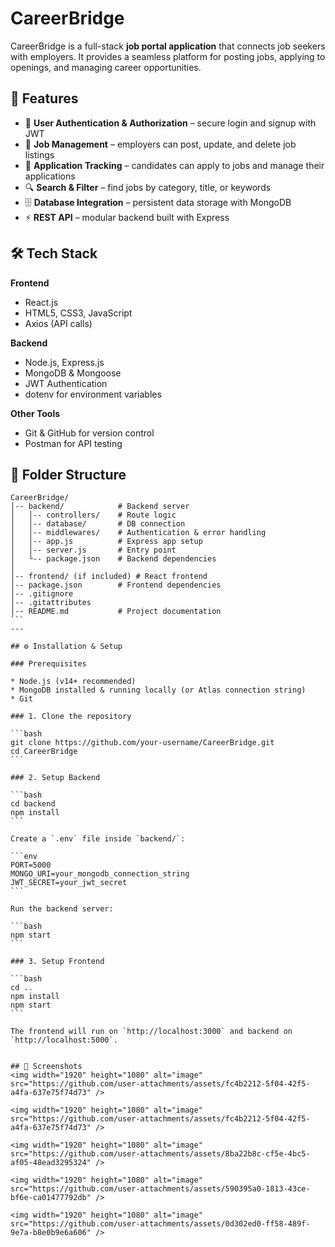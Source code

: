 
# CareerBridge

CareerBridge is a full-stack **job portal application** that connects job seekers with employers.
It provides a seamless platform for posting jobs, applying to openings, and managing career opportunities.



## 🚀 Features

* 👤 **User Authentication & Authorization** – secure login and signup with JWT
* 💼 **Job Management** – employers can post, update, and delete job listings
* 📄 **Application Tracking** – candidates can apply to jobs and manage their applications
* 🔍 **Search & Filter** – find jobs by category, title, or keywords
* 🗄 **Database Integration** – persistent data storage with MongoDB
* ⚡ **REST API** – modular backend built with Express



## 🛠 Tech Stack

**Frontend**

* React.js
* HTML5, CSS3, JavaScript
* Axios (API calls)

**Backend**

* Node.js, Express.js
* MongoDB & Mongoose
* JWT Authentication
* dotenv for environment variables

**Other Tools**

* Git & GitHub for version control
* Postman for API testing


## 📂 Folder Structure
~~~
CareerBridge/
│-- backend/            # Backend server
│   │-- controllers/    # Route logic
│   │-- database/       # DB connection
│   │-- middlewares/    # Authentication & error handling
│   │-- app.js          # Express app setup
│   │-- server.js       # Entry point
│   └-- package.json    # Backend dependencies
│
│-- frontend/ (if included) # React frontend
│-- package.json        # Frontend dependencies
│-- .gitignore
│-- .gitattributes
│-- README.md           # Project documentation
```
---

## ⚙️ Installation & Setup

### Prerequisites

* Node.js (v14+ recommended)
* MongoDB installed & running locally (or Atlas connection string)
* Git

### 1. Clone the repository

```bash
git clone https://github.com/your-username/CareerBridge.git
cd CareerBridge
```

### 2. Setup Backend

```bash
cd backend
npm install
```

Create a `.env` file inside `backend/`:

```env
PORT=5000
MONGO_URI=your_mongodb_connection_string
JWT_SECRET=your_jwt_secret
```

Run the backend server:

```bash
npm start
```

### 3. Setup Frontend

```bash
cd ..
npm install
npm start
```

The frontend will run on `http://localhost:3000` and backend on `http://localhost:5000`.


## 📸 Screenshots
<img width="1920" height="1080" alt="image" src="https://github.com/user-attachments/assets/fc4b2212-5f04-42f5-a4fa-637e75f74d73" />

<img width="1920" height="1080" alt="image" src="https://github.com/user-attachments/assets/fc4b2212-5f04-42f5-a4fa-637e75f74d73" />

<img width="1920" height="1080" alt="image" src="https://github.com/user-attachments/assets/8ba22b8c-cf5e-4bc5-af05-48ead3295324" />

<img width="1920" height="1080" alt="image" src="https://github.com/user-attachments/assets/590395a0-1813-43ce-bf6e-ca01477792db" />

<img width="1920" height="1080" alt="image" src="https://github.com/user-attachments/assets/0d302ed0-ff58-489f-9e7a-b8e0b9e6a606" />












